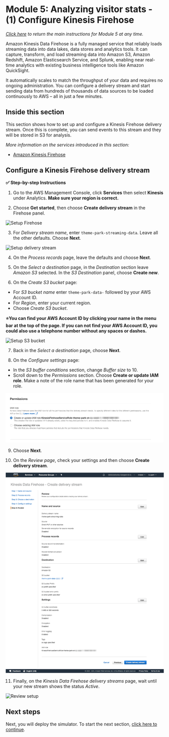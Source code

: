 # Module 5: Analyzing visitor stats - (1) Configure Kinesis Firehose

*[Click here](../README.md) to return the main instructions for Module 5 at any time.*

Amazon Kinesis Data Firehose is a fully managed service that reliably loads streaming data into data lakes, data stores and analytics tools. It can capture, transform, and load streaming data into Amazon S3, Amazon Redshift, Amazon Elasticsearch Service, and Splunk, enabling near real-time analytics with existing business intelligence tools like Amazon QuickSight.

It automatically scales to match the throughput of your data and requires no ongoing administration. You can configure a delivery stream and start sending data from hundreds of thousands of data sources to be loaded continuously to AWS – all in just a few minutes. 

## Inside this section

This section shows how to set up and configure a Kinesis Firehose delivery stream. Once this is complete, you can send events to this stream and they will be stored in S3 for analysis.

*More information on the services introduced in this section:*
* [Amazon Kinesis Firehose](https://aws.amazon.com/kinesis/data-firehose/)

## Configure a Kinesis Firehose delivery stream

**:white_check_mark: Step-by-step Instructions**

1. Go to the AWS Management Console, click **Services** then select **Kinesis** under Analytics. **Make sure your region is correct.**

2. Choose **Get started**, then choose **Create delivery stream** in the Firehose panel.

![Setup Firehose](../../images/module5-1-firehose-setup1.png)

3. For *Delivery stream name*, enter `theme-park-streaming-data`. Leave all the other defaults. Choose **Next**.

![Setup delivery stream](../../images/module5-1-firehose-setup2.png)

4. On the *Process records* page, leave the defaults and choose **Next**.

5. On the *Select a destination* page, in the *Destination* section leave *Amazon S3* selected. In the *S3 Destination* panel, choose **Create new**.

6. On the *Create S3 bucket* page:
- For *S3 bucket name* enter `theme-park-data-` followed by your AWS Account ID. 
- For *Region*, enter your current region.
- Choose *Create S3 bucket*.

**:star:You can find your AWS Account ID by clicking your name in the menu bar at the top of the page. If you can not find your AWS Account ID, you could also use a telephone number without any spaces or dashes.**

![Setup S3 bucket](../../images/module5-1-firehose-setup3.png)

7. Back in the *Select a destination* page, choose **Next**.

8. On the *Configure settings* page:
- In the *S3 buffer conditions* section, change *Buffer size* to 10. 
- Scroll down to the *Permissions* section. Choose **Create or update IAM role**. Make a note of the role name that has been generated for your role.

![Setup IAM](../../images/module5-1-firehose-setup4.png)

9. Choose **Next**.

10. On the *Review page*, check your settings and then choose **Create delivery stream**.

![Review setup](../../images/module5-1-firehose-setup6.png)

11. Finally, on the *Kinesis Data Firehose delivery streams* page, wait until your new stream shows the status *Active*.

![Review setup](../../images/module5-1-firehose-setup7.png)

## Next steps

Next, you will deploy the simulator. To start the next section, [click here to continue](../2-simulator/README.md).

